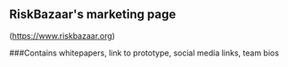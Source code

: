

## RiskBazaar's marketing page
(https://www.riskbazaar.org)

###Contains
whitepapers, link to prototype, social media links, team bios

